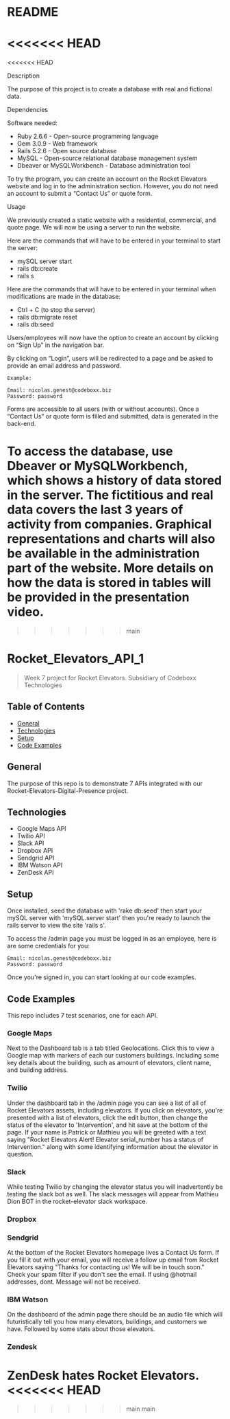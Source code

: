 # README
<<<<<<< HEAD
=======
<<<<<<< HEAD

Description

The purpose of this project is to create a database with real and fictional data.

Dependencies

Software needed:
- Ruby 2.6.6 - Open-source programming language
- Gem 3.0.9 -  Web framework
- Rails 5.2.6 - Open source database
- MySQL - Open-source relational database management system
- Dbeaver or MySQLWorkbench - Database administration tool

To try the program, you can create an account on the Rocket Elevators website and log in to the administration section. However, you do not need an account to submit a “Contact Us” or quote form.

Usage

We previously created a static website with a residential, commercial, and quote page. We will now be using a server to run the website. 

Here are the commands that will have to be entered in your terminal to start the server:
- mySQL server start
- rails db:create
- rails s

Here are the commands that will have to be entered in your terminal when modifications are made in the database:
- Ctrl + C (to stop the server)
- rails db:migrate reset
- rails db:seed

Users/employees will now have the option to create an account by clicking on “Sign Up” in the navigation bar.

By clicking on “Login”, users will be redirected to a page and be asked to provide an email address and password.
	
	Example: 

	Email: nicolas.genest@codeboxx.biz
	Password: password

Forms are accessible to all users (with or without accounts). Once a “Contact Us” or quote form is filled and submitted, data is generated in the back-end.

To access the database, use Dbeaver or MySQLWorkbench, which shows a history of data stored in the server. The fictitious and real data covers the last 3 years of activity from companies. Graphical representations and charts will also be available in the administration part of the website. More details on how the data is stored in tables will be provided in the presentation video.
=======
>>>>>>> main
# Rocket_Elevators_API_1
> Week 7 project for Rocket Elevators. Subsidiary of Codeboxx Technologies
## Table of Contents
* [General](#general)
* [Technologies](#technologies)
* [Setup](#setup)
* [Code Examples](#Code-Examples)

## General
The purpose of this repo is to demonstrate 7 APIs integrated with our Rocket-Elevators-Digital-Presence project.

## Technologies
* Google Maps API
* Twilio API
* Slack API
* Dropbox API
* Sendgrid API
* IBM Watson API
* ZenDesk API

## Setup
Once installed, seed the database with 'rake db:seed' then start your mySQL server with 'mySQL.server start' then you're ready to launch the rails server to view the site 'rails s'.

To access the /admin page you must be logged in as an employee, here is are some credentials for you:

	Email: nicolas.genest@codeboxx.biz
	Password: password
	
Once you're signed in, you can start looking at our code examples.

## Code Examples
This repo includes 7 test scenarios, one for each API.

### Google Maps
Next to the Dashboard tab is a tab titled Geolocations. Click this to view a Google map with markers of each our customers buildings. Including some key details about the building, such as amount of elevators, client name, and building address.

### Twilio
Under the dashboard tab in the /admin page you can see a list of all of Rocket Elevators assets, including elevators. If you click on elevators, you're presented with a list of elevators, click the edit button, then change the status of the elevator to 'Intervention', and hit save at the bottom of the page. If your name is Patrick or Mathieu you will be greeted with a text saying "Rocket Elevators Alert! Elevator serial_number has a status of Intervention." along with some identifying information about the elevator in question. 

### Slack
While testing Twilio by changing the elevator status you will inadvertently be testing the slack bot as well. The slack messages will appear from Mathieu Dion BOT in the rocket-elevator slack workspace.

### Dropbox


### Sendgrid
At the bottom of the Rocket Elevators homepage lives a Contact Us form. If you fill it out with your email, you will receive a follow up email from Rocket Elevators saying "Thanks for contacting us! We will be in touch soon." Check your spam filter if you don't see the email. If using @hotmail addresses, dont. Message will not be received. 

### IBM Watson
On the dashboard of the admin page there should be an audio file which will futuristically tell you how many elevators, buildings, and customers we have. Followed by some stats about those elevators.

### Zendesk
ZenDesk hates Rocket Elevators.
<<<<<<< HEAD
=======
>>>>>>> main
>>>>>>> main
